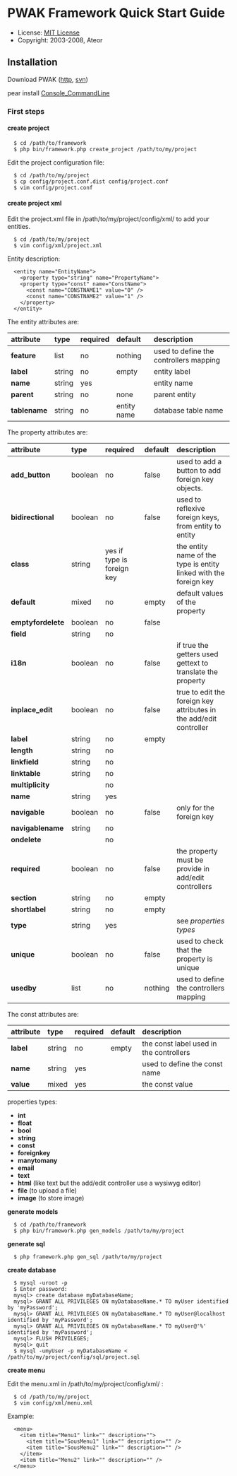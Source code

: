 # PWAK Framework Quick Start Guide #


  * License: [MIT License](http://opensource.org/licenses/mit-license.php)
  * Copyright: 2003-2008, Ateor


## Installation ##

Download PWAK
([http](http://code.google.com/p/pwak/downloads/list),
[svn](http://code.google.com/p/pwak/source/checkout))

pear install [Console\_CommandLine](http://pear.php.net/package/Console_CommandLine)


### First steps ###
#### create project ####

```
  $ cd /path/to/framework
  $ php bin/framework.php create_project /path/to/my/project
```

Edit the project configuration file:

```
  $ cd /path/to/my/project
  $ cp config/project.conf.dist config/project.conf
  $ vim config/project.conf
```

#### create project xml ####

Edit the project.xml file in /path/to/my/project/config/xml/ to add your
entities.

```
  $ cd /path/to/my/project
  $ vim config/xml/project.xml
```

Entity description:

```
  <entity name="EntityName">
    <property type="string" name="PropertyName">
    <property type="const" name="ConstName">
      <const name="CONSTNAME1" value="0" />
      <const name="CONSTNAME2" value="1" />
    </property>
  </entity>
```

The entity attributes are:

| **attribute** | **type** |**required**| **default**   |  **description**                |
|:--------------|:---------|:-----------|:--------------|:--------------------------------|
| **feature**   | list     | no         | nothing       | used to define the controllers mapping |
| **label**     | string   | no         | empty         | entity label                    |
| **name**      | string   | yes        |               | entity name                     |
| **parent**    | string   | no         | none          | parent entity                   |
| **tablename** | string   | no         | entity name   | database table name             |

The property attributes are:

| **attribute**      | **type**  |**required**|**default**| **description**                |
|:-------------------|:----------|:-----------|:----------|:-------------------------------|
| **add\_button**     | boolean   | no         | false     | used to add a button to add foreign key objects. |
| **bidirectional**  | boolean   | no         | false     | used to reflexive foreign keys, from entity to entity  |
| **class**          | string    | yes if   type is foreign key |           | the entity name of the type is entity linked with the foreign key |
| **default**        | mixed     | no         | empty     | default values of the  property|
| **emptyfordelete** | boolean   | no         | false     |                                |
| **field**          | string    | no         |           |                                |
| **i18n**           | boolean   | no         | false     | if true the getters used  gettext to translate the property |
| **inplace\_edit**   | boolean   | no         | false     | true to edit the foreign key attributes in the add/edit controller |
| **label**          | string    | no         | empty     |                                |
| **length**         | string    | no         |           |                                |
| **linkfield**      | string    | no         |           |                                |
| **linktable**      | string    | no         |           |                                |
| **multiplicity**   |           | no         |           |                                |
| **name**           | string    | yes        |           |                                |
| **navigable**      | boolean   | no         | false     | only for the foreign key       |
| **navigablename**  | string    | no         |           |                                |
| **ondelete**       |           | no         |           |                                |
| **required**       | boolean   | no         | false     | the property must be provide in add/edit controllers |
| **section**        | string    | no         | empty     |                                |
| **shortlabel**     | string    | no         | empty     |                                |
| **type**           | string    | yes        |           | see _properties types_         |
| **unique**         | boolean   | no         | false     | used to check that the property is unique |
| **usedby**         | list      | no         | nothing   | used to define the controllers mapping |

The const attributes are:

| **attribute** | **type**  | **required** | **default** | **description**                |
|:--------------|:----------|:-------------|:------------|:-------------------------------|
| **label**     | string    |  no          |  empty      | the const label used in the controllers |
| **name**      | string    |  yes         |             | used to define the const name  |
| **value**     | mixed     |  yes         |             | the const value                |

properties types:

  * **int**
  * **float**
  * **bool**
  * **string**
  * **const**
  * **foreignkey**
  * **manytomany**
  * **email**
  * **text**
  * **html** (like text but the add/edit controller use a wysiwyg editor)
  * **file** (to upload a file)
  * **image** (to store image)

**generate models**

```
  $ cd /path/to/framework
  $ php bin/framework.php gen_models /path/to/my/project
```

**generate sql**

```
  $ php framework.php gen_sql /path/to/my/project
```

**create database**

```
  $ mysql -uroot -p
  $ Enter password:
  mysql> create database myDatabaseName;
  mysql> GRANT ALL PRIVILEGES ON myDatabaseName.* TO myUser identified by 'myPassword';
  mysql> GRANT ALL PRIVILEGES ON myDatabaseName.* TO myUser@localhost identified by 'myPassword';
  mysql> GRANT ALL PRIVILEGES ON myDatabaseName.* TO myUser@'%' identified by 'myPassword';
  mysql> FLUSH PRIVILEGES;
  mysql> quit
  $ mysql -umyUser -p myDatabaseName < /path/to/my/project/config/sql/project.sql
```

**create menu**

Edit the menu.xml in /path/to/my/project/config/xml/ :

```
  $ cd /path/to/my/project
  $ vim config/xml/menu.xml
```

Example:

```
  <menu>
    <item title="Menu1" link="" description="">
      <item title="SousMenu1" link="" description="" />
      <item title="SousMenu2" link="" description="" />
    </item>
    <item title="Menu2" link="" description="" />
  </menu>
```